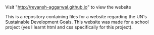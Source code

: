 Visit "http://reyansh-aggarwal.github.io" to view the website

This is a repository containing files for a website regarding the UN's Sustainable Development Goals.
This website was made for a school project (yes I learnt html and css specifically for this project).
